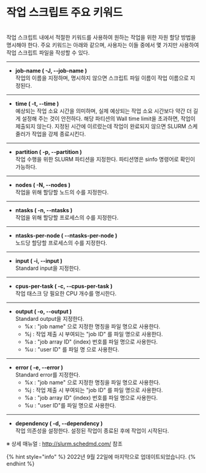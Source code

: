 # 작업 스크립트 주요 키워드

\
작업 스크립트 내에서 적절한 키워드를 사용하여 원하는 작업을 위한 자원 할당 방법을 명시해야 한다. 주요 키워드는 아래와 같으며, 사용자는 이들 중에서 몇 가지만 사용하여 작업 스크립트 파일을 작성할 수 있다.

***

* **job-name ( -J, --job-name )**\
  작업의 이름을 지정하며, 명시하지 않으면 스크립트 파일 이름이 작업 이름으로 지정된다.

***

* **time ( -t, --time )**\
  예상되는 작업 소요 시간을 의미하며, 실제 예상되는 작업 소요 시간보다 약간 더 길게 설정해 주는 것이 안전하다. 해당 파티션의 Wall time limit을 초과하면, 작업이 제출되지 않는다. 지정된 시간에 이르렀는데 작업이 완료되지 않으면 SLURM 스케줄러가 작업을 강제 종료시킨다.

***

* **partition ( -p, --partition )**\
  작업 수행을 위한 SLURM 파티션을 지정한다. 파티션명은 sinfo 명령어로 확인이 가능하다.

***

* **nodes ( -N, --nodes )**\
  작업을 위해 할당할 노드의 수를 지정한다.

***

* **ntasks ( -n, --ntasks )**\
  작업을 위해 할당할 프로세스의 수를 지정한다.

***

* **ntasks-per-node ( --ntasks-per-node )**\
  노드당 할당할 프로세스의 수를 지정한다.

***

* **input ( -i, --input )**\
  Standard input을 지정한다.

***

* **cpus-per-task ( -c, --cpus-per-task )**\
  작업 태스크 당 필요한 CPU 개수를 명시한다.

***

* **output ( -o, --output )**\
  Standard output을 지정한다.
  * %x : "job name" 으로 지정한 명칭을 파일 명으로 사용한다.
  * %j : 작업 제출 시 부여되는 "job ID" 를 파일 명으로 사용한다.
  * %a : "job array ID" (index) 번호를 파일 명으로 사용한다.
  * %u : "user ID" 를 파일 명 으로 사용한다.

***

* **error ( -e, --error )**\
  Standard error를 지정한다.
  * %x : "job name" 으로 지정한 명칭을 파일 명으로 사용한다.
  * %j : 작업 제출 시 부여되는 "job ID" 를 파일 명으로 사용한다.
  * %a : "job array ID" (index) 번호를 파일 명으로 사용한다.
  * %u : "user ID"를 파일 명으로 사용한다.

***

* **dependency ( -d, --dependency )**\
  작업 의존성을 설정한다. 설정된 작업이 종료된 후에 작업이 시작된다.



※ 상세 매뉴얼 : http://slurm.schedmd.com/ 참조

{% hint style="info" %}
2022년 9월 22일에 마지막으로 업데이트되었습니다.
{% endhint %}
